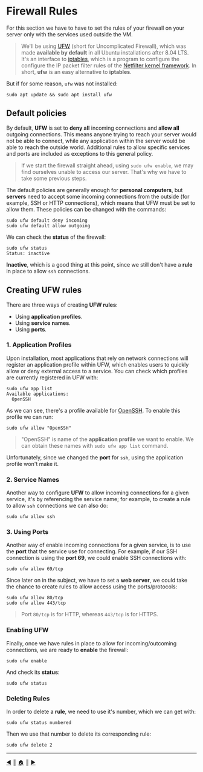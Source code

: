 # Firewall Rules
For this section we have to have to set the rules of your firewall on your server only with the services used
outside the VM.

> We'll be using [UFW](https://en.wikipedia.org/wiki/Uncomplicated_Firewall) (short for Uncomplicated Firewall), which was made **available by default** in all Ubuntu installations after 8.04 LTS. It's an interface to [iptables](https://en.wikipedia.org/wiki/Iptables), which is a program to configure the configure the IP packet filter rules of the [Netfilter kernel framework](https://en.wikipedia.org/wiki/Netfilter). In short, **ufw** is an easy alternative to **iptables**.

But if for some reason, `ufw` was not installed:
```
sudo apt update && sudo apt install ufw
```
## Default policies
By default, **UFW** is set to **deny all** incoming connections and **allow all** outgoing connections. This means anyone trying to reach your server would not be able to connect, while any application within the server would be able to reach the outside world. Additional rules to allow specific services and ports are included as exceptions to this general policy.

> If we start the firewall straight ahead, using `sudo ufw enable`, we may find ourselves unable to access our server. That's why we have to take some previous steps.

The default policies are generally enough for **personal computers**, but **servers** need to accept some incoming connections from the outside (for example, SSH or HTTP connections), which means that UFW must be set to allow them. These policies can be changed with the commands:
```
sudo ufw default deny incoming
sudo ufw default allow outgoing
```

We can check the **status** of the firewall:
```
sudo ufw status
Status: inactive
```

**Inactive**, which is a good thing at this point, since we still don't have a **rule** in place to allow `ssh` connections.

## Creating UFW rules
There are three ways of creating **UFW rules**:

* Using **application profiles**.
* Using **service names**.
* Using **ports**.

### 1. Application Profiles
Upon installation, most applications that rely on network connections will register an application profile within UFW, which enables users to quickly allow or deny external access to a service. You can check which profiles are currently registered in UFW with:
```
sudo ufw app list
Available applications:
  OpenSSH
```

As we can see, there's a profile available for [OpenSSH](https://www.openssh.com/). To enable this profile we can run:
```
sudo ufw allow "OpenSSH"
```

> "OpenSSH" is name of the **application profile** we want to enable. We can obtain these names with `sudo ufw app list` command.

Unfortunately, since we changed the **port** for `ssh`, using the application profile won't make it.

### 2. Service Names
Another way to configure **UFW** to allow incoming connections for a given service, it's by referencing the service name; for example, to create a rule to allow `ssh` connections we can also do:
```
sudo ufw allow ssh
```

### 3. Using Ports
Another way of enable incoming connections for a given service, is to use the **port** that the service use for connecting. For example, if our SSH connection is using the **port 69**, we could enable SSH connections with:
```
sudo ufw allow 69/tcp
```

Since later on in the subject, we have to set a **web server**, we could take the chance to create rules to allow access using the ports/protocols:
```
sudo ufw allow 80/tcp
sudo ufw allow 443/tcp
```

> Port `80/tcp` is for HTTP, whereas `443/tcp` is for HTTPS.

### Enabling UFW
Finally, once we have rules in place to allow for incoming/outcoming connections, we are ready to **enable** the firewall:
```
sudo ufw enable
```

And check its **status**:
```
sudo ufw status
```

### Deleting Rules
In order to delete a **rule**, we need to use it's number, which we can get with:
```
sudo ufw status numbered
```

Then we use that number to delete its corresponding rule:
```
sudo ufw delete 2
```
---
<!-- navigation links -->
[:arrow_backward:][back] ║ [:house:][home] ║ [:arrow_forward:][next]

[home]: ../README.md
[back]: ./ssh.md
[next]: ./dos_protection.md